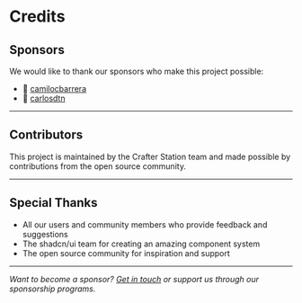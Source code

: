 # Credits

## Sponsors

We would like to thank our sponsors who make this project possible:

- 🌟 [camilocbarrera](https://github.com/camilocbarrera)
- 🌟 [carlosdtn](https://github.com/carlosdtn)

---

## Contributors

This project is maintained by the Crafter Station team and made possible by contributions from the open source community.

---

## Special Thanks

- All our users and community members who provide feedback and suggestions
- The shadcn/ui team for creating an amazing component system
- The open source community for inspiration and support

---

_Want to become a sponsor? [Get in touch](mailto:hello@crafterstation.com) or support us through our sponsorship programs._
